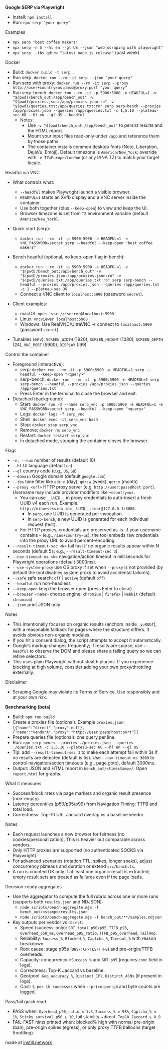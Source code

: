 **Google SERP via Playwright**

- Install: `npm install`
- Run: `npx serp "your query"`

Examples
- `npx serp "best coffee makers"`
- `npx serp -n 5 --hl en --gl US --json "web scraping with playwright"`
- `npx serp --tbs qdr:w "latest node.js release"` (past week)

Docker
- Build: `docker build -t serp .`
- Run serp: `docker run --rm -it serp --json "your query"`
- Run serp with proxy: `docker run --rm -it serp --proxy http://user+country=us:pass@proxy:port "your query"`
- Run serp-bench: `docker run --rm -it -p 5900:5900 -e HEADFUL=1 -v "$(pwd)/bench_out:/app/bench_out" -v "$(pwd)/proxies.json:/app/proxies.json:ro" -v "$(pwd)/queries.txt:/app/queries.txt:ro" serp serp-bench --proxies /app/proxies.json --queries /app/queries.txt -c 1,5,10 --plateau-sec 60 --hl en --gl US --headful`
  - Notes:
    - Use `-v "$(pwd)/bench_out:/app/bench_out"` to persist results and the HTML report.
    - Mount your input files read-only under `/app` and reference them by those paths.
    - The container installs common desktop fonts (Noto, Liberation, DejaVu, Emoji). Default timezone is `America/New_York`; override with `-e TZ=Europe/London` (or any IANA TZ) to match your target locale.

Headful via VNC
- What controls what:
  - `--headful` makes Playwright launch a visible browser.
  - `HEADFUL=1` starts an Xvfb display and a VNC server inside the container.
  - Use both together (plus `--keep-open`) to view and keep the UI.
  - Browser timezone is set from `TZ` environment variable (default `America/New_York`).
- Quick start (serp):
  - `docker run --rm -it -p 5900:5900 -e HEADFUL=1 -e VNC_PASSWORD=secret serp --headful --keep-open "best coffee makers"`
  
- Bench headful (optional, no keep-open flag in bench):
  - `docker run --rm -it -p 5900:5900 -e HEADFUL=1 -v "$(pwd)/bench_out:/app/bench_out" -v "$(pwd)/proxies.json:/app/proxies.json:ro" -v "$(pwd)/queries.txt:/app/queries.txt:ro" serp serp-bench --headful --proxies /app/proxies.json --queries /app/queries.txt -c 1 --plateau-sec 30`
  - Connect a VNC client to `localhost:5900` (password `secret`).
- Client examples:
  - macOS: `open 'vnc://:secret@localhost:5900'`
  - Linux: `vncviewer localhost:5900`
  - Windows: Use RealVNC/UltraVNC → connect to `localhost:5900` (password `secret`).
- Tunables (env): `SCREEN_WIDTH` (1920), `SCREEN_HEIGHT` (1080), `SCREEN_DEPTH` (24), `VNC_PORT` (5900), `DISPLAY` (:99)

Control the container
- Foreground (interactive):
  - serp: `docker run --rm -it -p 5900:5900 -e HEADFUL=1 serp --headful --keep-open "<query>"`
  - serp-bench: `docker run --rm -it -p 5900:5900 -e HEADFUL=1 serp serp-bench --headful --proxies /app/proxies.json --queries /app/queries.txt`
  - Press Enter in the terminal to close the browser and exit.
- Detached (background):
  - Start: `docker run -d --name serp_vnc -p 5900:5900 -e HEADFUL=1 -e VNC_PASSWORD=secret serp --headful --keep-open "<query>"`
  - Logs: `docker logs -f serp_vnc`
  - Shell: `docker exec -it serp_vnc bash`
  - Stop: `docker stop serp_vnc`
  - Remove: `docker rm serp_vnc`
  - Restart: `docker restart serp_vnc`
  - In detached mode, stopping the container closes the browser.

Flags
- `-n, --num` number of results (default 10)
- `--hl` UI language (default `en`)
- `--gl` country code (e.g., `US`, `GB`)
- `--domain` Google domain (default `google.com`)
- `--tbs` time filter like `qdr:d` (day), `qdr:w` (week), `qdr:m` (month)
- `--proxy <url>` HTTP proxy server (e.g. `http://user:pass@host:port`). Username may include provider modifiers like `+country=us`.
  - You can use `__UUID__` in proxy credentials to auto-insert a fresh UUID v4 each run. Example: `http://nino+session_id=__UUID__:toor@127.0.0.1:8080`.
    - In `serp`, one UUID is generated per invocation.
    - In `serp-bench`, a new UUID is generated for each individual request (test).
  - For HTTP proxies, credentials are preserved as-is. If your username contains `=` (e.g., `nino+country=us`), the tool embeds raw credentials into the proxy URL to avoid percent-encoding.
- `--result-timeout-sec <N>` fail fast if no organic results appear within N seconds (default 5s; e.g., `--result-timeout-sec 3`).
- `--nav-timeout-ms <N>` navigation/action timeout in milliseconds for Playwright operations (default 3000ms).
- `--use-system-proxy` use OS proxy if set when `--proxy` is not provided (by default the tool disables system proxy to avoid accidental failures).
- `--safe` safe search: `off` | `active` (default `off`)
- `--headful` run non-headless
- `--keep-open` keep the browser open (press Enter to close)
- `--browser <name>` choose engine: `chromium` | `firefox` | `webkit` (default `chromium`)
- `--json` print JSON only
 

Notes
- This intentionally focuses on organic results (anchors inside `.yuRUbf`), with a reasonable fallback for pages where the structure differs. It avoids obvious non-organic modules.
- If you hit a consent dialog, the script attempts to accept it automatically.
- Google’s markup changes frequently; if results are sparse, use `--headful` to observe the DOM and please share a failing query so we can refine selectors.
- This uses plain Playwright without stealth plugins. If you experience blocking at high volume, consider adding your own proxy/throttling externally.

Disclaimer
- Scraping Google may violate its Terms of Service. Use responsibly and at your own risk.

**Benchmarking (beta)**
- Build: `npm run build`
- Create a proxies file (optional). Example `proxies.json`:
  `[{"name":"direct","proxy":null},{"name":"vendorA","proxy":"http://user:pass@host:port"}]`
- Prepare queries file (optional): one query per line.
- Run: `npx serp-bench --proxies ./proxies.json --queries ./queries.txt -c 1,5,10 --plateau-sec 60 --hl en --gl US`
- Tip: add `--result-timeout-sec 3` to make each attempt fail within 3s if no results are detected (default is 5s). Use `--nav-timeout-ms 3000` to control navigation/action timeouts (e.g., page.goto), default 3000ms.
- Output: JSON and HTML report in `bench_out/<timestamp>/`. Open `report.html` for graphs.

What it measures
- Success/block rates via page markers and organic result presence (non-empty).
- Latency percentiles (p50/p95/p99) from Navigation Timing: TTFB and total load.
- Correctness: Top-10 URL Jaccard overlap vs a baseline vendor.

Notes
- Each request launches a new browser for fairness (no cookies/personalization). This is heavier but comparable across vendors.
- Only HTTP proxies are supported (no authenticated SOCKS via Playwright).
- For advanced scenarios (rotation TTL, spikes, longer soaks), adjust concurrency plateaus and duration or extend `src/bench.ts`.
 - A run is counted OK only if at least one organic result is extracted; empty result sets are treated as failures even if the page loads.

Decision-ready aggregates
- Use the aggregator to compute the full rubric across one or more runs (supports both `results.json` and NDJSON):
  - `node scripts/bench-aggregate.mjs -f bench_out/<stamp>/results.json`
  - `node scripts/bench-aggregate.mjs -f bench_out/**/samples.ndjson`
- Key outputs per vendor vs `direct`:
  - Speed (success-only): `SRT_total p50/p95`, `TTFB_p95`, `Overhead_p50_ms`, `Overhead_p95_ratio`, `TTFB_p95_overhead`, `TailAmp`.
  - Reliability: `Success_%`, `Blocked_%`, `Captcha_%`, `Timeout_%` with reason breakdown.
  - Root cause: stage p95s (`DNS/TCP/TLS/TTFB`) and pre-origin/TTFB overheads.
  - Capacity: concurrency→`Success_%` and `SRT_p95` (requires `conc` field in logs).
  - Correctness: Top-K Jaccard vs baseline.
  - Geo/pool: `Geo_accuracy_%`, `Distinct_IPs`, `Distinct_ASNs` (if present in logs).
  - Cost: `$ per 1k successes` when `--price-per-gb` and byte counts are logged.

Pass/fail quick read
- PASS when: `Overhead_p95_ratio ≤ 1.3`, `Success_% ≥ 98%`, `Captcha_% ≤ 1%`, `Sticky_survival_p50 ≥ 10`, tail stability ~direct, `Top10_Jaccard ≥ 0.9`.
- FAIL-FAST hints printed when: blocked% high with normal pre-origin (ban), pre-origin spikes (egress), or only proxy TTFB balloons (target throttling).

<p>made at <a href="https://instill.network" target="_blank" rel="noopener noreferrer">instill.network</a></p>
